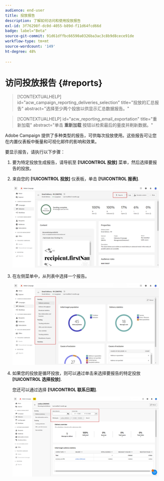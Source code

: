 ```yaml
---
audience: end-user
title: 投放报告
description: 了解如何访问和使用投放报告
exl-id: 3f76298f-dc0d-4055-b89d-f11d64fcd66d
badge: label="Beta"
source-git-commit: 91d61dffbc66590a0326ba3ac3c8b9d8cece91de
workflow-type: tm+mt
source-wordcount: '149'
ht-degree: 48%

---
```


# 访问投放报告 {#reports}

>[!CONTEXTUALHELP]
>id="acw_campaign_reporting_deliveries_selection"
>title="投放的汇总报告"
>abstract="选择至少两个投放以供显示汇总数据报告。"


>[!CONTEXTUALHELP]
>id="acw_reporting_email_exportation"
>title="重新加载"
>abstract="单击 **重新加载** 按钮以检索最后的量度并刷新数据。"

Adobe Campaign 提供了多种类型的报告，可供每次投放使用。这些报告可让您在内置仪表板中衡量和可视化邮件的影响和效果。

要显示报告，请执行以下步骤：

1. 要为特定投放生成报告，请导航至 **[!UICONTROL 投放]** 菜单，然后选择要报告的投放。

1. 来自您的 **[!UICONTROL 投放]** 仪表板，单击 **[!UICONTROL 报表]**.

   ![](assets/reporting2.png)

1. 在左侧菜单中，从列表中选择一个报告。

   ![](assets/reporting.png)

1. 如果您的投放是循环投放，则可以通过单击来选择要报告的特定投放 **[!UICONTROL 选择投放]**.

   您还可以通过选择 **[!UICONTROL 联系日期]**.

   ![](assets/delivery-recurring.png)

